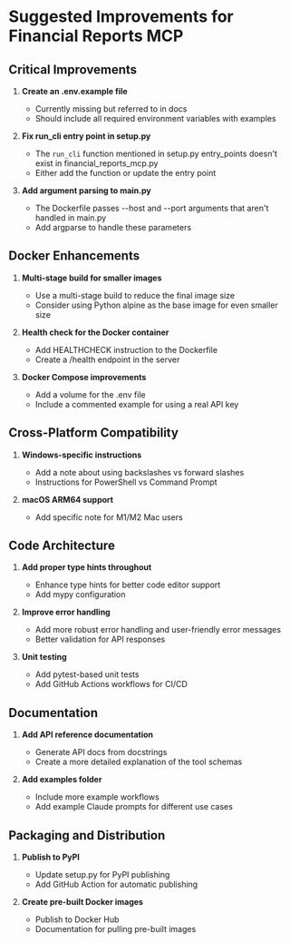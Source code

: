 # Suggested Improvements for Financial Reports MCP

## Critical Improvements

1. **Create an .env.example file**
   - Currently missing but referred to in docs
   - Should include all required environment variables with examples

2. **Fix run_cli entry point in setup.py**
   - The `run_cli` function mentioned in setup.py entry_points doesn't exist in financial_reports_mcp.py
   - Either add the function or update the entry point

3. **Add argument parsing to main.py**
   - The Dockerfile passes --host and --port arguments that aren't handled in main.py
   - Add argparse to handle these parameters

## Docker Enhancements

1. **Multi-stage build for smaller images**
   - Use a multi-stage build to reduce the final image size
   - Consider using Python alpine as the base image for even smaller size

2. **Health check for the Docker container**
   - Add HEALTHCHECK instruction to the Dockerfile
   - Create a /health endpoint in the server

3. **Docker Compose improvements**
   - Add a volume for the .env file
   - Include a commented example for using a real API key

## Cross-Platform Compatibility

1. **Windows-specific instructions**
   - Add a note about using backslashes vs forward slashes
   - Instructions for PowerShell vs Command Prompt

2. **macOS ARM64 support**
   - Add specific note for M1/M2 Mac users

## Code Architecture

1. **Add proper type hints throughout**
   - Enhance type hints for better code editor support
   - Add mypy configuration

2. **Improve error handling**
   - Add more robust error handling and user-friendly error messages
   - Better validation for API responses

3. **Unit testing**
   - Add pytest-based unit tests
   - Add GitHub Actions workflows for CI/CD

## Documentation

1. **Add API reference documentation**
   - Generate API docs from docstrings
   - Create a more detailed explanation of the tool schemas

2. **Add examples folder**
   - Include more example workflows
   - Add example Claude prompts for different use cases

## Packaging and Distribution

1. **Publish to PyPI**
   - Update setup.py for PyPI publishing
   - Add GitHub Action for automatic publishing

2. **Create pre-built Docker images**
   - Publish to Docker Hub
   - Documentation for pulling pre-built images
